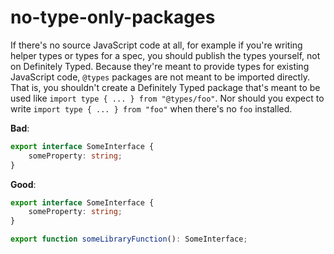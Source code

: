 # no-type-only-packages

If there's no source JavaScript code at all, for example if you're writing helper types or types for a spec, you should publish the types yourself, not on Definitely Typed.
Because they're meant to provide types for existing JavaScript code, `@types` packages are not meant to be imported directly.
That is, you shouldn't create a Definitely Typed package that's meant to be used like `import type { ... } from "@types/foo"`.
Nor should you expect to write `import type { ... } from "foo"` when there's no `foo` installed.

**Bad**:

```ts
export interface SomeInterface {
    someProperty: string;
}
```

**Good**:

```ts
export interface SomeInterface {
    someProperty: string;
}

export function someLibraryFunction(): SomeInterface;
```
